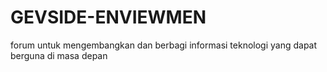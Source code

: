 # GEVSIDE-ENVIEWMEN
forum untuk mengembangkan dan berbagi informasi teknologi yang dapat berguna di masa depan
